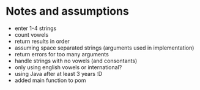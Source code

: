 # Notes and assumptions
- enter 1-4 strings
- count vowels
- return results in order
- assuming space separated strings (arguments used in implementation)
- return errors for too many arguments
- handle strings with no vowels (and consontants)
- only using english vowels or international?
- using Java after at least 3 years :D
- added main function to pom